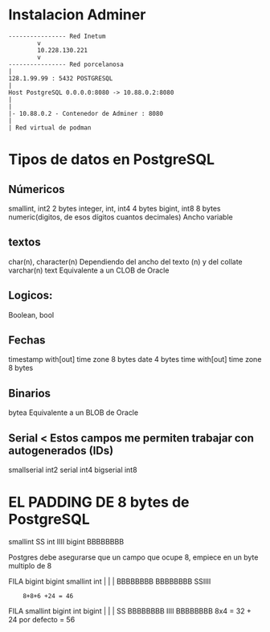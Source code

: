 
# Instalacion Adminer



    ---------------- Red Inetum
            v
            10.228.130.221
            v
    ---------------- Red porcelanosa
    |
    128.1.99.99 : 5432 POSTGRESQL
    |
    Host PostgreSQL 0.0.0.0:8080 -> 10.88.0.2:8080
    |
    |
    |- 10.88.0.2 - Contenedor de Adminer : 8080
    |
    | Red virtual de podman

# Tipos de datos en PostgreSQL

## Númericos

smallint, int2              2 bytes 
integer, int, int4          4 bytes
bigint, int8                8 bytes
numeric(digitos, de esos dígitos cuantos decimales)        Ancho variable

## textos

char(n), character(n)      Dependiendo del ancho del texto (n) y del collate
varchar(n)
text                        Equivalente a un CLOB de Oracle

## Logicos:

Boolean, bool

## Fechas

timestamp with[out] time zone               8 bytes
date                                        4 bytes
time with[out] time zone                    8 bytes

## Binarios

bytea                      Equivalente a un BLOB de Oracle

## Serial < Estos campos me permiten trabajar con autogenerados (IDs)

smallserial     int2
serial          int4
bigserial       int8

# EL PADDING DE 8 bytes de PostgreSQL

smallint    SS
int         IIII
bigint      BBBBBBBB

Postgres debe asegurarse que un campo que ocupe 8, empiece en un byte multiplo de 8

FILA    bigint bigint smallint int
                |        |        |
        BBBBBBBB BBBBBBBB SSIIII

        8+8+6 +24 = 46

FILA    smallint bigint int bigint
                |        |        |
        SS       BBBBBBBB IIII     BBBBBBBB
        8x4 = 32 + 24 por defecto = 56
